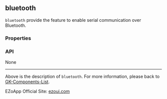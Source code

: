 ## bluetooth
`bluetooth` provide the feature to enable serial communication over Bluetooth.

### Properties

### API
None


----------
Above is the description of `bluetooth`. For more information, please back to [GK-Components-List](https://github.com/ezoapp/Learn-GK-Components).

EZoApp Official Site: [ezoui.com](https://ezoui.com/)

